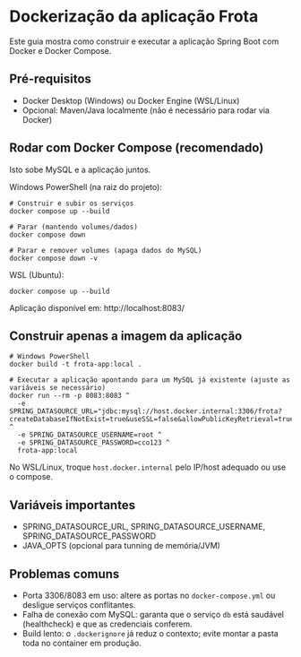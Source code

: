 # Dockerização da aplicação Frota

Este guia mostra como construir e executar a aplicação Spring Boot com Docker e Docker Compose.

## Pré-requisitos
- Docker Desktop (Windows) ou Docker Engine (WSL/Linux)
- Opcional: Maven/Java localmente (não é necessário para rodar via Docker)

## Rodar com Docker Compose (recomendado)

Isto sobe MySQL e a aplicação juntos.

Windows PowerShell (na raiz do projeto):

```
# Construir e subir os serviços
docker compose up --build

# Parar (mantendo volumes/dados)
docker compose down

# Parar e remover volumes (apaga dados do MySQL)
docker compose down -v
```

WSL (Ubuntu):

```
docker compose up --build
```

Aplicação disponível em: http://localhost:8083/

## Construir apenas a imagem da aplicação

```
# Windows PowerShell
docker build -t frota-app:local .

# Executar a aplicação apontando para um MySQL já existente (ajuste as variáveis se necessário)
docker run --rm -p 8083:8083 ^
  -e SPRING_DATASOURCE_URL="jdbc:mysql://host.docker.internal:3306/frota?createDatabaseIfNotExist=true&useSSL=false&allowPublicKeyRetrieval=true" ^
  -e SPRING_DATASOURCE_USERNAME=root ^
  -e SPRING_DATASOURCE_PASSWORD=cco123 ^
  frota-app:local
```

No WSL/Linux, troque `host.docker.internal` pelo IP/host adequado ou use o compose.

## Variáveis importantes
- SPRING_DATASOURCE_URL, SPRING_DATASOURCE_USERNAME, SPRING_DATASOURCE_PASSWORD
- JAVA_OPTS (opcional para tunning de memória/JVM)

## Problemas comuns
- Porta 3306/8083 em uso: altere as portas no `docker-compose.yml` ou desligue serviços conflitantes.
- Falha de conexão com MySQL: garanta que o serviço `db` está saudável (healthcheck) e que as credenciais conferem.
- Build lento: o `.dockerignore` já reduz o contexto; evite montar a pasta toda no container em produção.